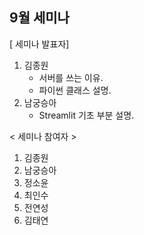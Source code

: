 ## 9월 세미나

[ 세미나 발표자]
1. 김종원
   * 서버를 쓰는 이유.
   * 파이썬 클래스 설명.
2. 남궁승아
   * Streamlit 기초 부분 설명.

< 세미나 참여자 >
1. 김종원
2. 남궁승아
3. 정소윤
4. 최인수
5. 전연성
6. 김태연
